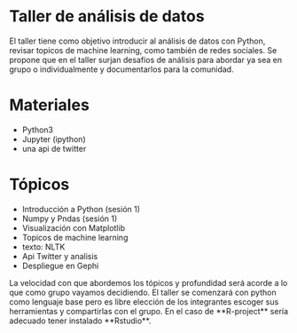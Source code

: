 Taller de análisis de datos
===========================

<p>
El taller tiene como objetivo introducir al análisis de datos con Python, revisar topicos de machine learning, como también de redes sociales. Se propone que en el taller surjan desafíos de análisis para abordar ya sea en grupo o individualmente y documentarlos para la comunidad. 
</p>


Materiales
==========
<ul>
    <li> Python3 </li>
    <li> Jupyter (ipython) </li>
    <li> una api de twitter </li>

</ul>

Tópicos
=======

<ul>
    <li> Introducción a Python (sesión 1) </li>
    <li> Numpy y Pndas (sesión 1)</li>
    <li> Visualización con Matplotlib </li>
    <li> Topicos de machine learning </li>
    <li> texto: NLTK </li>
    <li> Api Twitter y analisis </li>
    <li> Despliegue en Gephi </li>

</ul>

<p>
La velocidad con que abordemos los tópicos y profundidad será acorde a lo que como grupo vayamos decidiendo. El taller se comenzará con python como lenguaje base pero es libre elección de los integrantes escoger sus herramientas y compartirlas con el grupo. En el caso de **R-project** sería adecuado tener instalado **Rstudio**. 
</p>

